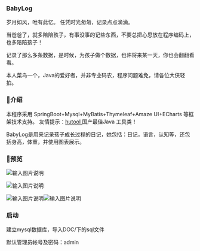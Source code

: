 
### BabyLog

岁月如风，唯有此忆。 任凭时光匆匆，记录点点滴滴。 

当爸爸了，就多陪陪孩子，有事没事的记些东西，不要总把心思放在程序编码上，也多陪陪孩子！

记录了那么多条数据，是时候，为孩子做个数据，也许将来某一天，你也会翻翻看看。

本人菜鸟一个，Java的爱好者，并非专业码农，程序问题难免，请各位大侠轻拍。

### 介绍

本程序采用 SpringBoot+Mysql+MyBatis+Thymeleaf+Amaze UI+ECharts 等框架技术支持。
友情提示：[hutool ](https://git.oschina.net/loolly/hutool) 国产最佳Java 工具类！

BabyLog是用来记录孩子成长过程的日记，她包括：日记，语言，认知等，还包括身高，体重，并使用图表展示。

### 预览

![输入图片说明](https://git.oschina.net/uploads/images/2017/0622/011446_a31308f8_125848.jpeg "首页预览")

![输入图片说明](https://git.oschina.net/uploads/images/2017/0622/011519_95062e58_125848.jpeg "后台预览")

![输入图片说明](https://git.oschina.net/uploads/images/2017/0622/011721_cd764a83_125848.jpeg "在这里输入图片标题")![输入图片说明](https://git.oschina.net/uploads/images/2017/0622/011735_274869e7_125848.jpeg "在这里输入图片标题")



### 启动

建立mysql数据库，导入DOC/下的sql文件

默认管理员帐号及密码：admin